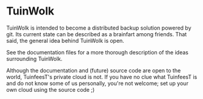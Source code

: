 TuinWolk
========
TuinWolk is intended to become a distributed backup solution powered by git. Its current state can be described as a brainfart among friends. That said, the general idea behind TuinWolk is open.

See the documentation files for a more thorough description of the ideas surrounding TuinWolk.

Although the documentation and (future) source code are open to the world, TuinfeesT's private cloud is not. If you have no clue what TuinfeesT is and do not know some of us personally, you're not welcome; set up your own cloud using the source code ;)

